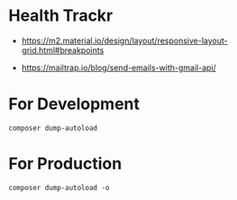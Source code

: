 # Health Trackr

- https://m2.material.io/design/layout/responsive-layout-grid.html#breakpoints

- https://mailtrap.io/blog/send-emails-with-gmail-api/

# For Development
```shell
composer dump-autoload
```
# For Production
```shell
composer dump-autoload -o
```

